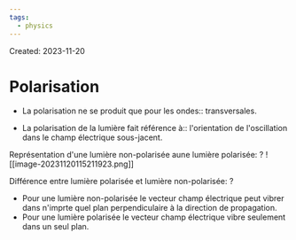 ```yaml
---
tags:
  - physics
---
```

Created: 2023-11-20

# Polarisation
- La polarisation ne se produit que pour les ondes:: transversales.
<!--SR:!2023-11-28,6,248-->
- La polarisation de la lumière fait référence à:: l'orientation de l'oscillation dans le champ électrique sous-jacent.
<!--SR:!2023-11-22,1,210-->

Représentation d'une lumière non-polarisée aune lumière polarisée:
?
![[image-20231120115211923.png]]
<!--SR:!2023-11-23,3,250-->


Différence entre lumière polarisée et lumière non-polarisée:
?
- Pour une lumière non-polarisée le vecteur champ électrique peut vibrer dans n'imprte quel plan perpendiculaire à la direction de propagation.
- Pour une lumière polarisée le vecteur champ électrique vibre seulement dans un seul plan.